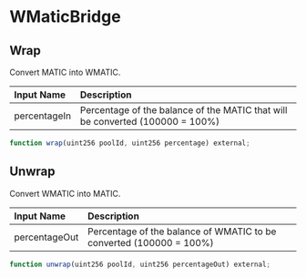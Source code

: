 # WMaticBridge

## Wrap

Convert MATIC into WMATIC.

| Input Name | Description |
| :--- | :--- |
| percentageIn | Percentage of the balance of the MATIC that will be converted  \(100000 = 100%\) |

```javascript
function wrap(uint256 poolId, uint256 percentage) external;
```

## Unwrap

Convert WMATIC into MATIC.

| Input Name | Description |
| :--- | :--- |
| percentageOut | Percentage of the balance of WMATIC to be converted \(100000 = 100%\) |

```javascript
function unwrap(uint256 poolId, uint256 percentageOut) external;
```



